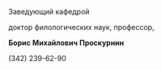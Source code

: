 Заведующий кафедрой
   

 доктор филологических наук, профессор,
   

**Борис** 
**Михайлович** 
**Проскурнин** 
  

 (342) 239-62-90
   


  